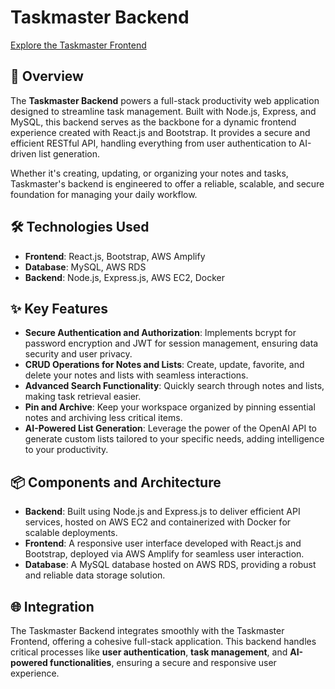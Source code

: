 # Taskmaster Backend

[Explore the Taskmaster Frontend](https://github.com/GauravSModi/Taskmaster "Taskmaster Frontend")

## 🚀 Overview

The **Taskmaster Backend** powers a full-stack productivity web application designed to streamline task management. Built with Node.js, Express, and MySQL, this backend serves as the backbone for a dynamic frontend experience created with React.js and Bootstrap. It provides a secure and efficient RESTful API, handling everything from user authentication to AI-driven list generation.

Whether it's creating, updating, or organizing your notes and tasks, Taskmaster's backend is engineered to offer a reliable, scalable, and secure foundation for managing your daily workflow.

## 🛠️ Technologies Used

- **Frontend**: React.js, Bootstrap, AWS Amplify
- **Database**: MySQL, AWS RDS
- **Backend**: Node.js, Express.js, AWS EC2, Docker

## ✨ Key Features

- **Secure Authentication and Authorization**: Implements bcrypt for password encryption and JWT for session management, ensuring data security and user privacy.
- **CRUD Operations for Notes and Lists**: Create, update, favorite, and delete your notes and lists with seamless interactions.
- **Advanced Search Functionality**: Quickly search through notes and lists, making task retrieval easier.
- **Pin and Archive**: Keep your workspace organized by pinning essential notes and archiving less critical items.
- **AI-Powered List Generation**: Leverage the power of the OpenAI API to generate custom lists tailored to your specific needs, adding intelligence to your productivity.

## 📦 Components and Architecture

- **Backend**: Built using Node.js and Express.js to deliver efficient API services, hosted on AWS EC2 and containerized with Docker for scalable deployments.
- **Frontend**: A responsive user interface developed with React.js and Bootstrap, deployed via AWS Amplify for seamless user interaction.
- **Database**: A MySQL database hosted on AWS RDS, providing a robust and reliable data storage solution.

## 🌐 Integration

The Taskmaster Backend integrates smoothly with the Taskmaster Frontend, offering a cohesive full-stack application. This backend handles critical processes like **user authentication**, **task management**, and **AI-powered functionalities**, ensuring a secure and responsive user experience.
